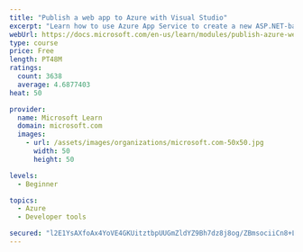 ```yaml
---
title: "Publish a web app to Azure with Visual Studio"
excerpt: "Learn how to use Azure App Service to create a new ASP.NET-based web app, then publish and update directly from Visual Studio."
webUrl: https://docs.microsoft.com/en-us/learn/modules/publish-azure-web-app-with-visual-studio/
type: course
price: Free
length: PT48M
ratings:
  count: 3638
  average: 4.6877403
heat: 50

provider:
  name: Microsoft Learn
  domain: microsoft.com
  images:
    - url: /assets/images/organizations/microsoft.com-50x50.jpg
      width: 50
      height: 50

levels:
  - Beginner

topics:
  - Azure
  - Developer tools

secured: "l2E1YsAXfoAx4YoVE4GKUitztbpUUGmZldYZ9Bh7dz8j8og/ZBmsociiCn8+LbNNzK4eb0QZTh2EsZJsURGMvL0oMQRG0zThcAQZoXqCSkqH0CfDhNCEpXILxynrLAofTJsgdsI118nuafI/wH86cKKb4dYTnF/rICTUylRjUS6eS3RGmFGB79HI1/YNuaWNVbKIxgWvChZd5lmkk6JiPRxctzdyK6XKVj9I0GFCALHXXB3UTOw72MlkRvsv5TJBkUXd6fJEKQ8mUyDEcpp4np6oNYgix41gZFU0u2WcemJyn348CA6Ki2gfoDs13axgdvGBEQz9pb4O3Wm9mlbT/FXMtxue0vE3He60wUGFpZI4V9wCYpIEWv0JGvV6DfpH7SFLBkpt/aBxQnodZ47ksEhgSWxIPXMrznK0XafA9XQ=;H9RkLXnfzFF3ell+hPI7DA=="
---
```


